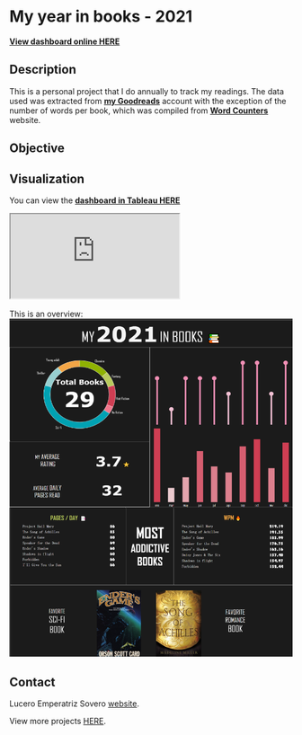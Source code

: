 My year in books - 2021
===================


[**View dashboard online HERE**](https://public.tableau.com/app/profile/lucero.emperatriz.sovero/viz/Mybookshelf/DASH1)

Description
--------
This is a personal project that I do annually to track my readings.
The data used was extracted from [**my Goodreads**](https://www.goodreads.com/user/show/107295298-lucero) account with the exception of the number of words per book, which was compiled from  [**Word Counters**](https://wordcounters.com/) website.

Objective
--------


Visualization
--------
You can view the [**dashboard in Tableau HERE**](https://public.tableau.com/app/profile/lucero.emperatriz.sovero/viz/Mybookshelf/DASH1)

<iframe src="https://public.tableau.com/app/profile/lucero.emperatriz.sovero/viz/Mybookshelf/DASH1"></iframe>

This is an overview:
![fig1](MEDIA/COMPLETE.png)


Contact
--------
Lucero Emperatriz Sovero [website](https://github.com/Lu-Emperatriz/LuPortfolio.github.io.git).

View more projects [HERE](https://github.com/Lu-Emperatriz?tab=repositories).  

